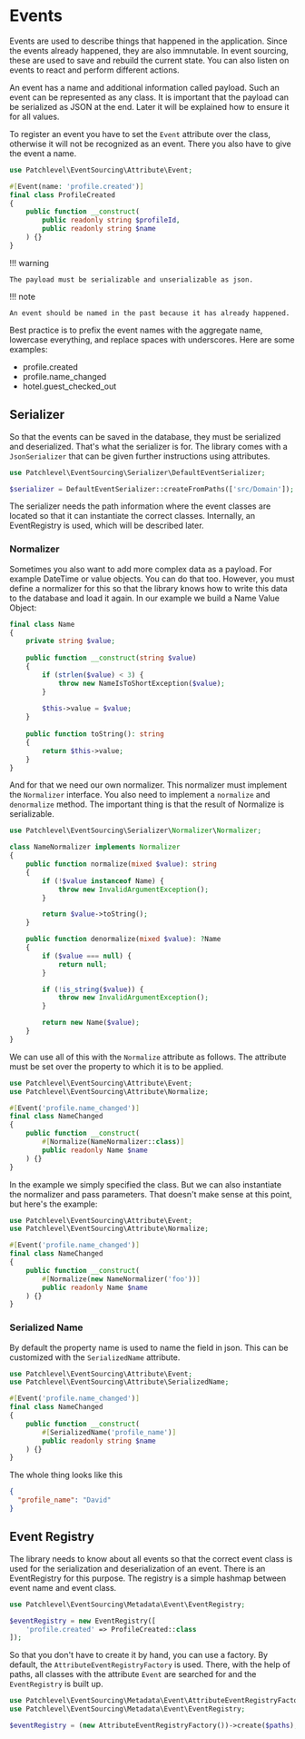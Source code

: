 # Events

Events are used to describe things that happened in the application. 
Since the events already happened, they are also immnutable. 
In event sourcing, these are used to save and rebuild the current state. 
You can also listen on events to react and perform different actions.

An event has a name and additional information called payload.
Such an event can be represented as any class.
It is important that the payload can be serialized as JSON at the end. 
Later it will be explained how to ensure it for all values.

To register an event you have to set the `Event` attribute over the class, 
otherwise it will not be recognized as an event. 
There you also have to give the event a name.

```php
use Patchlevel\EventSourcing\Attribute\Event;

#[Event(name: 'profile.created')]
final class ProfileCreated
{
    public function __construct(
        public readonly string $profileId,
        public readonly string $name
    ) {}
}
```

!!! warning

    The payload must be serializable and unserializable as json.

!!! note

    An event should be named in the past because it has already happened.

Best practice is to prefix the event names with the aggregate name, lowercase everything, and replace spaces with underscores.
Here are some examples:

* profile.created
* profile.name_changed
* hotel.guest_checked_out

## Serializer

So that the events can be saved in the database, they must be serialized and deserialized.
That's what the serializer is for. 
The library comes with a `JsonSerializer` that can be given further instructions using attributes.

```php
use Patchlevel\EventSourcing\Serializer\DefaultEventSerializer;

$serializer = DefaultEventSerializer::createFromPaths(['src/Domain']);
```

The serializer needs the path information where the event classes are located 
so that it can instantiate the correct classes. 
Internally, an EventRegistry is used, which will be described later.

### Normalizer

Sometimes you also want to add more complex data as a payload. For example DateTime or value objects.
You can do that too. However, you must define a normalizer for this 
so that the library knows how to write this data to the database and load it again.
In our example we build a Name Value Object:

```php
final class Name
{
    private string $value;
    
    public function __construct(string $value) 
    {
        if (strlen($value) < 3) {
            throw new NameIsToShortException($value);
        }
        
        $this->value = $value;
    }
    
    public function toString(): string 
    {
        return $this->value;
    }
}
```

And for that we need our own normalizer. 
This normalizer must implement the `Normalizer` interface. 
You also need to implement a `normalize` and `denormalize` method.
The important thing is that the result of Normalize is serializable.

```php
use Patchlevel\EventSourcing\Serializer\Normalizer\Normalizer;

class NameNormalizer implements Normalizer
{
    public function normalize(mixed $value): string
    {
        if (!$value instanceof Name) {
            throw new InvalidArgumentException();
        }

        return $value->toString();
    }

    public function denormalize(mixed $value): ?Name
    {
        if ($value === null) {
            return null;
        }

        if (!is_string($value)) {
            throw new InvalidArgumentException();
        }

        return new Name($value);
    }
}
```

We can use all of this with the `Normalize` attribute as follows. 
The attribute must be set over the property to which it is to be applied.

```php
use Patchlevel\EventSourcing\Attribute\Event;
use Patchlevel\EventSourcing\Attribute\Normalize;

#[Event('profile.name_changed')]
final class NameChanged
{
    public function __construct(
        #[Normalize(NameNormalizer::class)]
        public readonly Name $name
    ) {}
}
```

In the example we simply specified the class. But we can also instantiate the normalizer and pass parameters.
That doesn't make sense at this point, but here's the example:

```php
use Patchlevel\EventSourcing\Attribute\Event;
use Patchlevel\EventSourcing\Attribute\Normalize;

#[Event('profile.name_changed')]
final class NameChanged
{
    public function __construct(
        #[Normalize(new NameNormalizer('foo'))]
        public readonly Name $name
    ) {}
}
```

### Serialized Name

By default the property name is used to name the field in json. 
This can be customized with the `SerializedName` attribute.

```php
use Patchlevel\EventSourcing\Attribute\Event;
use Patchlevel\EventSourcing\Attribute\SerializedName;

#[Event('profile.name_changed')]
final class NameChanged
{
    public function __construct(
        #[SerializedName('profile_name')]
        public readonly string $name
    ) {}
}
```

The whole thing looks like this

```json
{
  "profile_name": "David"
}
```

## Event Registry

The library needs to know about all events 
so that the correct event class is used for the serialization and deserialization of an event.
There is an EventRegistry for this purpose. The registry is a simple hashmap between event name and event class.

```php
use Patchlevel\EventSourcing\Metadata\Event\EventRegistry;

$eventRegistry = new EventRegistry([
    'profile.created' => ProfileCreated::class
]);
```

So that you don't have to create it by hand, you can use a factory.
By default, the `AttributeEventRegistryFactory` is used. 
There, with the help of paths, all classes with the attribute `Event` are searched for 
and the `EventRegistry` is built up.

```php
use Patchlevel\EventSourcing\Metadata\Event\AttributeEventRegistryFactory;
use Patchlevel\EventSourcing\Metadata\Event\EventRegistry;

$eventRegistry = (new AttributeEventRegistryFactory())->create($paths);
```
